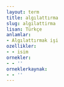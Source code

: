 ```yaml
---
layout: term
title: algılattırma
slug: algilattirma
lisan: Türkçe
anlamlar:
- Algılattırmak işi
ozellikler:
- - isim
ornekler:
- - ''
orneklerkaynak:
- - ''
---
```

